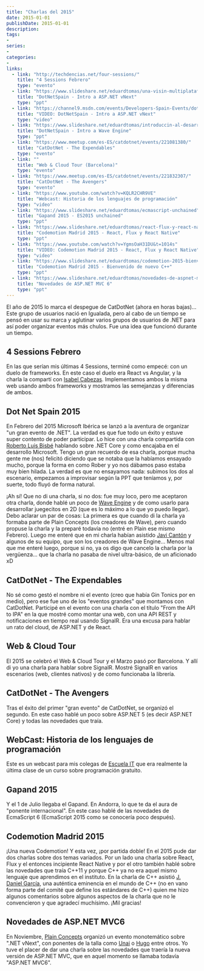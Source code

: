 ```yaml
---
title: "Charlas del 2015"
date: 2015-01-01
publishDate: 2015-01-01
description:
tags:
-
series:
-
categories:
-
links:
  - link: "http://techdencias.net/four-sessions/"
    title: "4 Sessions Febrero"
    type: "evento"
  - link: "https://www.slideshare.net/eduardtomas/una-visin-multiplataforma-con-aspnet-v-next"
    title: "DotNetSpain - Intro a ASP.NET vNext"
    type: "ppt"    
  - link: "https://channel9.msdn.com/events/Developers-Spain-Events/dotNetSpain-Conference/Una-vision-multiplataforma-con-ASPNET-vNext"
    title: "VIDEO: DotNetSpain - Intro a ASP.NET vNext"
    type: "video"    
  - link: "https://www.slideshare.net/eduardtomas/introduccin-al-desarrollo-de-videojuegos-2d-con-wave-engine"
    title: "DotNetSpain - Intro a Wave Engine"
    type: "ppt"
  - link: "https://www.meetup.com/es-ES/catdotnet/events/221081380/"
    title: "CatDotNet - The Expendables"
    type: "evento"
  - link: ""
    title: "Web & Cloud Tour (Barcelona)"
    type: "evento"
  - link: "https://www.meetup.com/es-ES/catdotnet/events/221832307/"
    title: "CatDotNet - The Avengers"
    type: "evento"  
  - link: "https://www.youtube.com/watch?v=KQLR2CHR9VE"
    title: "Webcast: Historia de los lenguajes de programación"
    type: "video"        
  - link: "https://www.slideshare.net/eduardtomas/ecmascript-unchained"
    title: "Gapand 2015 - ES2015 unchained"
    type: "ppt" 
  - link: "https://www.slideshare.net/eduardtomas/react-flux-y-react-native"
    title: "Codemotion Madrid 2015 - React, Flux y React Native"
    type: "ppt" 
  - link: "https://www.youtube.com/watch?v=YgmsOaH31DU&t=1014s"
    title: "VIDEO: Codemotion Madrid 2015 - React, Flux y React Native"
    type: "video" 
  - link: "https://www.slideshare.net/eduardtomas/codemotion-2015-bienvenido-de-nuevo-c"
    title: "Codemotion Madrid 2015 - Bienvenido de nuevo C++"
    type: "ppt" 
  - link: "https://www.slideshare.net/eduardtomas/novedades-de-aspnet-mvc6"
    title: "Novedades de ASP.NET MVC 6"
    type: "ppt"        
---
```


El año de 2015 lo marca el despegue de CatDotNet (ahora en horas bajas)... Este grupo de usuarios nació en Igualada, pero al cabo de un tiempo se pensó en usar su marca y aglutinar varios grupos de usuarios de .NET para así poder organizar eventos más chulos. Fue una idea que funcionó durante un tiempo.

## 4 Sessions Febrero

En las que serían mis últimas 4 Sessions, terminé como empecé: con un duelo de frameworks. En este caso el duelo era React vs Angular, y la charla la compartí con [Isabel Cabezas](https://twitter.com/isabelcabezasm). Implementamos ambos la misma web usando ambos frameworks y mostramos las semejanzas y diferencias de ambos.

## Dot Net Spain 2015

En Febrero del 2015 Microsoft Ibérica se lanzó a la aventura de organizar "un gran evento de .NET". La verdad es que fue todo un éxito y estuve super contento de poder participar. Lo hice con una charla compartida con [Roberto Luis Bisbé](https://twitter.com/rlbisbe) hablando sobre .NET Core y como encajaba en el desarrollo Microsoft. Tengo un gran recuerdo de esa charla, porque mucha gente me (nos) felicitó diciendo que se notaba que la habíamos ensayado mucho, porque la forma en como Rober y yo nos dábamos paso estaba muy bien hilada. La verdad es que no ensayamos nada: subimos los dos al escenario, empezamos a improvisar según la PPT que teníamos y, por suerte, todo fluyó de forma natural.

¡Ah sí! Que no di una charla, si no dos: fue muy loco, pero me aceptaron otra charla, donde hablé un poco de [Wave Engine](https://waveengine.net/) y de como usarlo para desarrollar juegecitos en 2D (que es lo máximo a lo que yo puedo llegar). Debo aclarar un par de cosas: La primera es que cuando di la charla ya formaba parte de Plain Concepts (los creadores de Wave), pero cuando propuse la charla y la preparé todavía no (entré en Plain ese mismo Febrero). Luego me enteré que en mi charla habían asistido [Javi Cantón](https://twitter.com/jcant0n) y algunos de su equipo, que son los creadores de Wave Engine... Menos mal que me enteré luego, porque si no, ya os digo que cancelo la charla por la vergüenza... que la charla no pasaba de nivel ultra-básico, de un aficionado xD

## CatDotNet - The Expendables

No sé como gestó el nombre ni el evento (creo que había Gin Tonics por en medio), pero ese fue uno de los "eventos grandes" que montamos con CatDotNet. Participé en el evento con una charla con el título "From the API to IPA" en la que mostré como montar una web, con una API REST y notificaciones en tiempo real usando SignalR. Era una excusa para hablar un rato del cloud, de ASP.NET y de React.

## Web & Cloud Tour

El 2015 se celebró el Web & Cloud Tour y el Marzo pasó por Barcelona. Y allí di yo una charla para hablar sobre SignalR. Mostré SignalR en varios escenarios (web, clientes nativos) y de como funcionaba la librería.

## CatDotNet - The Avengers

Tras el éxito del primer "gran evento" de CatDotNet, se organizó el segundo. En este caso hablé un poco sobre ASP.NET 5 (es decir ASP.NET Core) y todas las novedades que traía.

## WebCast: Historia de los lenguajes de programación

Este es un webcast para mis colegas de [Escuela IT](https://escuela.it) que era realmente la última clase de un curso sobre programación gratuito.

## Gapand 2015

Y el 1 de Julio llegaba el Gapand. En Andorra, lo que te da el aura de "ponente internacional". En este caso hablé de las novedades de EcmaScript 6 (EcmaScript 2015 como se conocería poco después).

## Codemotion Madrid 2015

¡Una nueva Codemotion! Y esta vez, ¡por partida doble! En el 2015 pude dar dos charlas sobre dos temas variados. Por un lado una charla sobre React, Flux y el entonces incipiente React Native y por el otro también hablé sobre las novedades que traía C++11 y porque C++ ya no era aquel mismo lenguaje que aprendimos en el instituto.
En la charla de C++ asistió [J. Daniel García](https://twitter.com/jdgarciauc3m), una auténtica eminencia en el mundo de C++ (no en vano forma parte del comité que define los estándares de C++) quien me hizo algunos comentarios sobre algunos aspectos de la charla que no le convencieron y que agradecí muchísimo. ¡Mil gracias!

## Novedades de ASP.NET MVC6

En Noviembre, [Plain Concepts](https://plainconcepts.com) organizó un evento monotemático sobre ".NET vNext", con ponentes de la talla como [Unai](https://twitter.com/_unaizc_) o [Hugo](https://twitter.com/hbiarge) entre otros. Yo tuve el placer de dar una charla sobre las novedades que traería la nueva versión de ASP.NET MVC, que en aquel momento se llamaba todavía "ASP.NET MVC6".

